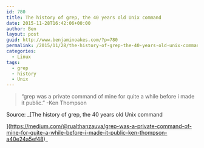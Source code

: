 ```yaml
---
id: 780
title: The history of grep, the 40 years old Unix command
date: 2015-11-28T16:42:06+00:00
author: Ben
layout: post
guid: http://www.benjaminoakes.com/?p=780
permalink: /2015/11/28/the-history-of-grep-the-40-years-old-unix-command/
categories:
  - Linux
tags:
  - grep
  - history
  - Unix
---
```

> “grep was a private command of mine for quite a while before i made it public.” -Ken Thompson

Source: _[The history of grep, the 40 years old Unix command
  
](https://medium.com/@rualthanzauva/grep-was-a-private-command-of-mine-for-quite-a-while-before-i-made-it-public-ken-thompson-a40e24a5ef48)_